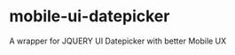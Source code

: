 mobile-ui-datepicker
====================

A wrapper for JQUERY UI Datepicker with better Mobile UX
